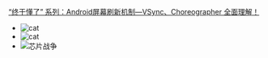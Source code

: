 

[“终于懂了” 系列：Android屏幕刷新机制—VSync、Choreographer 全面理解！
](https://juejin.cn/post/6863756420380196877)





- ![cat](https://source.unsplasn.com/1280x720/?cat)
- ![cat](https://source.unsplasn.com/1280x720/?猫)
- ![芯片战争](https://img2.doubanio.com/view/subject/l/public/s34500182.jpg)
